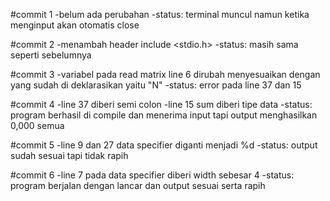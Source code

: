 #commit 1
-belum ada perubahan
-status: terminal muncul namun ketika menginput akan otomatis close

#commit 2
-menambah header include <stdio.h>
-status: masih sama seperti sebelumnya

#commit 3
-variabel pada read matrix line 6 dirubah menyesuaikan dengan yang sudah di deklarasikan yaitu "N"
-status: error pada line 37 dan 15

#commit 4
-line 37 diberi semi colon
-line 15 sum diberi tipe data
-status: program berhasil di compile dan menerima input tapi output menghasilkan 0,000 semua

#commit 5
-line 9 dan 27 data specifier diganti menjadi %d
-status: output sudah sesuai tapi tidak rapih

#commit 6
-line 7 pada data specifier diberi width sebesar 4
-status: program berjalan dengan lancar dan output sesuai serta rapih
